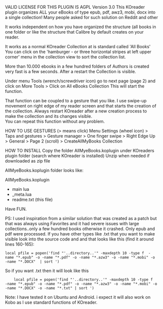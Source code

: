 
VALID LICENSE FOR THIS PLUGIN IS AGPL Version 3.0
This KOreader plugin organizes ALL your eBooks of type epub, pdf, awz3, mobi, docx into a single collection!
Many people asked for such solution on Reddit and other

It works independent on how you have organized the structure (all books in one folder or like the structure that Calibre by default creates on your reader.

It works as a normal KOreader Collection at is standard called 'All Books'
You can click on the 'hamburger - or three horizontal stripes at left upper corner' menu in the collection view to sort the collection list.

More than 10.000 ebooks in a few hundred folders of Authors is created very fast is a few seconds. After a restart the Collection is visible.

Under menu Tools (wrench/screwdriver icon) go to next page (page 2) and click on More Tools > Click on All eBooks Collection
This will start the function.

That function can be coupled to a gesture that you like. I use swipe-up movement on right edge of my reader screen and that starts the creation of the collection.  Always restart KOreader after a new creation process to make the collection and its changes visible.  
You can repeat this function without any problem.

HOW TO USE GESTURES (> means click)
Menu Settings (wheel icon) > Taps and gestures > Gesture manager > One finger swipe > Right Edge Up > General > Page 2 (scroll) > CreateAllMyBooks Collection

HOW TO INSTALL
Copy the folder AllMyeBooks.koplugin  under KOreaders plugin folder (search where KOreader is installed)
Unzip when needed if downloaded as zip file 

AllMyeBooks.koplugin folder looks like:

AllMyeBooks.koplugin
 - main lua
 - _meta.lua
 - readme.txt (this file)


Have FUN.

PS: I used inspiration from a similar solution that was created as a patch but that was always using Favorites and it had severe issues with large collections..only a few hundred books otherwise it crashed. Only epub and pdf were processed.
If you have other types like .txt that you want to make visible look into the source code and and that looks like this (find it around lines 160-165):

    local pfile = popen('find "'..directory..'" -maxdepth 10 -type f  -name "*.epub" -o -name "*.pdf" -o -name "*.azw3" -o -name "*.mobi" -o -name "*.DOCX"  | sort ')   
    
  So if you want .txt then it will look like this  
    
        local pfile = popen('find "'..directory..'" -maxdepth 10 -type f  -name "*.epub" -o -name "*.pdf" -o -name "*.azw3" -o -name "*.mobi" -o -name "*.DOCX" -o -name "*.txt" | sort ')   
        
Note: I have tested it on Ubuntu and Android. i expect it will also work on Kobo as I use standard functions of KOreader.



